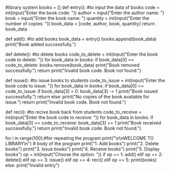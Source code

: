 #library system
books = []
def entry(): #to input the data of books
    code = int(input("Enter the book code: "))
    author = input("Enter the author name: ")
    book = input("Enter the book name: ")
    quantity = int(input("Enter the number of copies: "))
    book_data = [code, author, book, quantity]
    return book_data

def add(): #to add books
    book_data = entry()
    books.append(book_data)
    print("Book added successfully.")

def delete(): #to delete books
    code_to_delete = int(input("Enter the book code to delete: "))
    for book_data in books:
        if book_data[0] == code_to_delete:
            books.remove(book_data)
            print("Book removed successfully.")
            return
    print("Invalid book code. Book not found.")

def issue(): #to issue books to students 
    code_to_issue = int(input("Enter the book code to issue: "))
    for book_data in books:
        if book_data[0] == code_to_issue:
            if book_data[3] > 0:
                book_data[3] -= 1
                print("Book issued successfully.")
                return
            else:
                print("No copies of the book available for issue.")
                return
    print("Invalid book code. Book not found.")

def reci(): #to recive book back from students
    code_to_receive = int(input("Enter the book code to receive: "))
    for book_data in books:
        if book_data[0] == code_to_receive:
            book_data[3] += 1
            print("Book received successfully.")
            return
    print("Invalid book code. Book not found.")

for i in range(100):#for repeating the program
    print("\n\nWELCOME TO LIBRARY\n") # body of the program
    print("1. Add books")
    print("2. Delete books")
    print("3. Issue books")
    print("4. Receive books")
    print("5. Display books")
    op = int(input("Choose the option: "))
    if op == 1:
        add()
    elif op == 2:
        delete()
    elif op == 3:
        issue()
    elif op == 4:
        reci()
    elif op == 5:
        print(books)
    else:
        print("Invalid entry")
